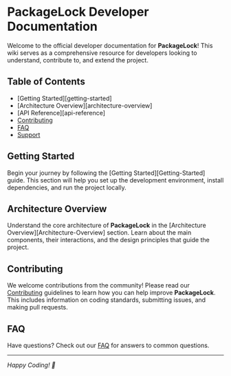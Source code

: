 # PackageLock Developer Documentation

Welcome to the official developer documentation for **PackageLock**! This wiki serves as a comprehensive resource for developers looking to understand, contribute to, and extend the project.

## Table of Contents

- [Getting Started][getting-started]
- [Architecture Overview][architecture-overview]
- [API Reference][api-reference]
- [Contributing][contributing]
- [FAQ][faq]
- [Support][support]

## Getting Started

Begin your journey by following the [Getting Started][Getting-Started] guide. This section will help you set up the development environment, install dependencies, and run the project locally.

## Architecture Overview

Understand the core architecture of **PackageLock** in the [Architecture Overview][Architecture-Overview] section. Learn about the main components, their interactions, and the design principles that guide the project.

## Contributing

We welcome contributions from the community! Please read our [Contributing][Contributing] guidelines to learn how you can help improve **PackageLock**. This includes information on coding standards, submitting issues, and making pull requests.

## FAQ

Have questions? Check out our [FAQ][FAQ] for answers to common questions.

---

_Happy Coding! 🚀_

[Getting Started]: getting-started
[Architecture Overview]: architecture-overview
[API Reference]: api-reference
[Contributing]: contributing
[FAQ]: faq
[Support]: support
